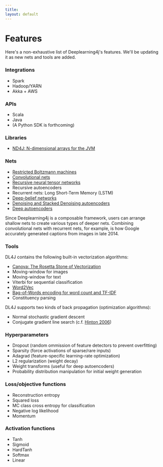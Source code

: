 ```yaml
---
title: 
layout: default
---
```


# Features

Here's a non-exhaustive list of Deeplearning4j's features. We'll be updating it as new nets and tools are added. 

### Integrations

* Spark
* Hadoop/YARN
* Akka + AWS

### APIs

* Scala
* Java 
* (A Python SDK is forthcoming)

### Libraries

* [ND4J: N-dimensional arrays for the JVM](http://nd4j.org)

### Nets

* [Restricted Boltzmann machines](../restrictedboltzmannmachine.html)
* [Convolutional nets](../convolutionalnets.html)
* [Recursive neural tensor networks](http://nlp.stanford.edu/sentiment/)
* Recursive autoencoders
* Recurrent nets: Long Short-Term Memory (LSTM)
* [Deep-belief networks](../deepbeliefnetwork.html)
* [Denoising and Stacked Denoising autoencoders](../denoisingautoencoder.html)
* [Deep autoencoders](../deepautoencoder.html)

Since Deeplearning4j is a composable framework, users can arrange shallow nets to create various types of deeper nets. Combining convolutional nets with recurrent nets, for example, is how Google accurately generated captions from images in late 2014.

### Tools

DL4J contains the following built-in vectorization algorithms:

* [Canova: The Rosetta Stone of Vectorization](https://github.com/deeplearning4j/Canova)
* Moving-window for images
* Moving-window for text 
* Viterbi for sequential classification
* [Word2Vec](../word2vec.html)
* [Bag-of-Words encoding for word count and TF-IDF](../bagofwords-tf-idf.html)
* Constituency parsing

DL4J supports two kinds of back propagation (optimization algorithms):

* Normal stochastic gradient descent
* Conjugate gradient line search (c.f. [Hinton 2006](http://www.cs.toronto.edu/~hinton/science.pdf))

### Hyperparameters

* Dropout (random ommission of feature detectors to prevent overfitting)
* Sparsity (force activations of sparse/rare inputs)
* Adagrad (feature-specific learning-rate optimization)
* L2 regularization (weight decay)
* Weight transforms (useful for deep autoencoders)
* Probability distribution manipulation for initial weight generation

### Loss/objective functions

* Reconstruction entropy
* Squared loss
* MC class cross entropy for classification
* Negative log likelihood
* Momentum

### Activation functions 

* Tanh
* Sigmoid
* HardTanh
* Softmax
* Linear
